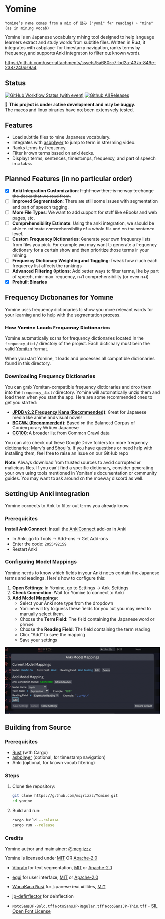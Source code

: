 

    
# Yomine
    Yomine’s name comes from a mix of 読み ("yomi" for reading) + "mine" (as in mining vocab)
Yomine is an Japanese vocabulary mining tool designed to help language learners extract and study words from subtitle files. Written in Rust, it integrates with asbplayer for timestamp navigation, ranks terms by frequency, and supports Anki integration to filter out known words.

https://github.com/user-attachments/assets/5a680ec7-bd2a-437b-849e-2387240de9a4

## Status

[![GitHub Workflow Status (with event)](https://img.shields.io/github/actions/workflow/status/mcgrizzz/Yomine/test.yml)](https://github.com/mcgrizzz/Yomine/actions/workflows/test.yml)
[![Github All Releases](https://img.shields.io/github/downloads/mcgrizzz/Yomine/total.svg)](https://github.com/mcgrizzz/Yomine/releases)
    
🚧 **This project is under active development and may be buggy.**  
The macos and linux binaries have not been extensively tested. 

## Features

- Load subtitle files to mine Japanese vocabulary.
- Integrates with [asbplayer](https://github.com/killergerbah/asbplayer) to jump to term in streaming video.
- Ranks terms by frequency.
- Filter known terms based on anki decks.
- Displays terms, sentences, timestamps, frequency, and part of speech in a table.

## Planned Features (in no particular order)

- [x] **Anki Integration Customization**: ~~Right now there is no way to change the decks that we read from.~~
- [ ] **Improved Segmentation**: There are still some issues with segmentation and part of speech tagging.
- [ ] **More File Types**: We want to add support for stuff like eBooks and web pages, etc.
- [ ] **Comprehensibility Estimate**: Using the anki integration, we should be able to estimate comprehensibility of a whole file and on the sentence level.
- [ ] **Custom Frequency Dictionaries**: Generate your own frequency lists from files you pick. For example you may want to generate a frequency dictionary for a certain show and then prioritize those terms in your mining.
- [ ] **Frequency Dictionary Weighting and Toggling**: Tweak how much each frequency list affects the rankings
- [ ] **Advanced Filtering Options**: Add better ways to filter terms, like by part of speech, min-max frequency, n+1 comprehensibility (or even n+i)
- [x] **Prebuilt Binaries**

## Frequency Dictionaries for Yomine

Yomine uses frequency dictionaries to show you more relevant words for your learning and to help with the segmentation process.

### How Yomine Loads Frequency Dictionaries

Yomine automatically scans for frequency dictionaries located in the `frequency_dict/` directory of the project. Each dictionary must be in the valid [Yomitan](https://github.com/yomidevs/yomitan) format.

When you start Yomine, it loads and processes all compatible dictionaries found in this directory.

### Downloading Frequency Dictionaries

 You can grab Yomitan-compatible frequency dictionaries and drop them into the `frequency_dict/` directory. Yomine will automatically unzip them and load them when you start the app. Here are some recommended ones to get you started:

- **[JPDB v2.2 Frequency Kana (Recommended)](https://github.com/Kuuuube/yomitan-dictionaries/?tab=readme-ov-file#jpdb-v22-frequency-kana-recommended)**: Great for Japanese media like anime and visual novels
- **[BCCWJ (Recommended)](https://github.com/Kuuuube/yomitan-dictionaries/?tab=readme-ov-file#bccwj-suw-luw-combined)**: Based on the Balanced Corpus of Contemporary Written Japanese
- **[CC100](https://drive.google.com/file/d/1_AYh1VtCq0cj1hXtFO15zRuPUUhUCSHD/view?usp=sharing)**: A broader list from Common Crawl data

You can also check out these Google Drive folders for more frequency dictionaries: [Marv's](https://drive.google.com/drive/folders/1xURpMJN7HTtSLuVs9ZtIbE7MDRCdoU29) and [Shoui's](https://drive.google.com/drive/folders/1g1drkFzokc8KNpsPHoRmDJ4OtMTWFuXi). If you have questions or need help with installing them, feel free to raise an issue on our GitHub repo

**Note**: Always download from trusted sources to avoid corrupted or malicious files. If you can't find a specific dictionary, consider generating your own using tools mentioned in Yomitan's documentation or community guides. You may want to ask around on the moeway discord as well.

## Setting Up Anki Integration

Yomine connects to Anki to filter out terms you already know.

### Prerequisites

**Install AnkiConnect**: Install the [AnkiConnect](https://ankiweb.net/shared/info/2055492159) add-on in Anki
   - In Anki, go to Tools → Add-ons → Get Add-ons
   - Enter the code: `2055492159`
   - Restart Anki

### Configuring Model Mappings

Yomine needs to know which fields in your Anki notes contain the Japanese terms and readings. Here's how to configure this:

1. **Open Settings**: In Yomine, go to Settings → Anki Settings
2. **Check Connection**: Wait for Yomine to connect to Anki
3. **Add Model Mappings**: 
   - Select your Anki note type from the dropdown
   - Yomine will try to guess these fields for you but you may need to manually select them.
   - Choose the **Term Field**: The field containing the Japanese word or phrase
   - Choose the **Reading Field**: The field containing the term reading
   - Click "Add" to save the mapping
   - Save your settings

![Anki Setup](docs/imgs/anki_setup.png)

## Building from Source

### Prerequisites

- [Rust](https://www.rust-lang.org/tools/install) (with Cargo)
- [asbplayer](https://github.com/killergerbah/asbplayer) (optional, for timestamp navigation)
- Anki (optional, for known vocab filtering)

### Steps

1. Clone the repository:
   ```bash
   git clone https://github.com/mcgrizzz/Yomine.git
   cd yomine

2. Build and run:
    ```bash
    cargo build --release
    cargo run --release

### Credits

Yomine author and maintainer: [@mcgrizzz](https://github.com/mcgrizzz)

Yomine is licensed under [MIT](LICENSE-MIT) OR [Apache-2.0](LICENSE-APACHE)



 * [Vibrato](https://github.com/daac-tools/vibrato) for text segmentation, [MIT](https://github.com/daac-tools/vibrato/blob/main/LICENSE-MIT) or [Apache-2.0](https://github.com/daac-tools/vibrato/blob/main/LICENSE-APACHE)
 * [egui](https://github.com/emilk/egui) for user interface, [MIT](https://github.com/emilk/egui/blob/main/LICENSE-MIT) or [Apache-2.0](https://github.com/emilk/egui/blob/main/LICENSE-APACHE)
  * [WanaKana Rust](https://github.com/PSeitz/wana_kana_rust) for japanese text utilities, [MIT](https://github.com/PSeitz/wana_kana_rust/blob/master/LICENSE)
 * [jp-definflector](https://github.com/btrkeks/jp-deinflector) for deinflection

 * `NotoSansJP-Bold.tff` `NotoSansJP-Regular.tff` `NotoSansJP-Thin.tff` - [SIL Open Font License](https://openfontlicense.org/open-font-license-official-text/)
